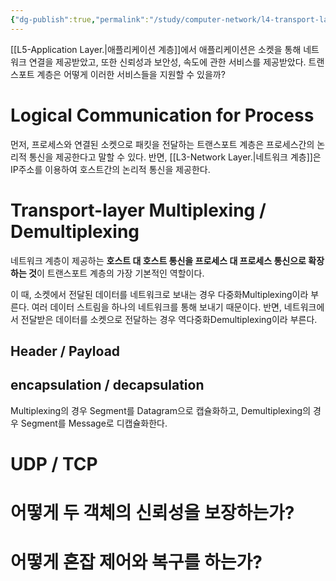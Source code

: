 ```yaml
---
{"dg-publish":true,"permalink":"/study/computer-network/l4-transport-layer/","created":"2023-12-14T17:07:14.000+09:00","updated":"2025-01-14T15:33:44.000+09:00"}
---
```



[[L5-Application Layer.\|애플리케이션 계층]]에서 애플리케이션은 소켓을 통해 네트워크 연결을 제공받았고, 또한 신뢰성과 보안성, 속도에 관한 서비스를 제공받았다. 트랜스포트 계층은 어떻게 이러한 서비스들을 지원할 수 있을까?

# Logical Communication for Process

먼저, 프로세스와 연결된 소켓으로 패킷을 전달하는 트랜스포트 계층은 프로세스간의 논리적 통신을 제공한다고 말할 수 있다. 반면, [[L3-Network Layer.\|네트워크 계층]]은 IP주소를 이용하여 호스트간의 논리적 통신을 제공한다.

# Transport-layer Multiplexing / Demultiplexing

네트워크 계층이 제공하는 **호스트 대 호스트 통신을 프로세스 대 프로세스 통신으로 확장하는 것**이 트랜스포트 계층의 가장 기본적인 역할이다.

이 때, 소켓에서 전달된 데이터를 네트워크로 보내는 경우 다중화Multiplexing이라 부른다. 여러 데이터 스트림을 하나의 네트워크를 통해 보내기 때문이다. 반면, 네트워크에서 전달받은 데이터를 소켓으로 전달하는 경우 역다중화Demultiplexing이라 부른다.

## Header / Payload
## encapsulation / decapsulation
Multiplexing의 경우 Segment를 Datagram으로 캡슐화하고,
Demultiplexing의 경우 Segment를 Message로 디캡슐화한다.

# UDP / TCP

# 어떻게 두 객체의 신뢰성을 보장하는가?

# 어떻게 혼잡 제어와 복구를 하는가?

